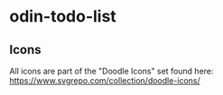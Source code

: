 # odin-todo-list

## Icons
All icons are part of the "Doodle Icons" set found here: https://www.svgrepo.com/collection/doodle-icons/
